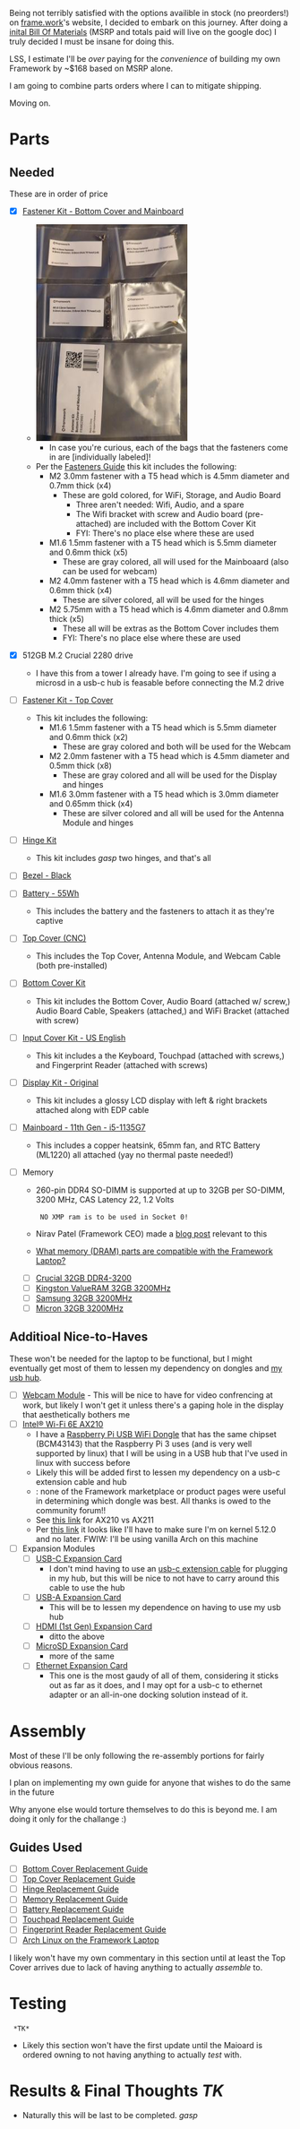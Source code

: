 Being not terribly satisfied with the options availible in stock (no preorders!) on [frame.work](https://frame.work/)'s website, I decided to embark on this journey. After doing a [inital Bill Of Materials](https://docs.google.com/spreadsheets/d/1YayfsNAYgf5DBEC524bHOcLVi5MpsAGUarsPbGo8w/edit?usp=sharing) (MSRP and totals paid will live on the google doc) I truly decided I must be insane for doing this.

LSS, I estimate I'll be *over* paying for the *convenience* of building my own Framework by ~$168 based on MSRP alone.

I am going to combine parts orders where I can to mitigate shipping.

Moving on.

# Parts

## Needed
These are in order of price
- [x] [Fastener Kit - Bottom Cover and Mainboard](https://frame.work/products/fastener-kit-bottom-cover-and-mainboard)
     - ![Picture of Bottom Cover and Mainboard Fastener Kit](images/IMG_20230626_190119_01%20resize.jpg)
          - In case you're curious, each of the bags that the fasteners come in are [individually labeled]! 
     - Per the [Fasteners Guide](https://guides.frame.work/Guide/Fasteners+Guide/106?lang=en) this kit includes the following:
          - M2 3.0mm fastener with a T5 head which is 4.5mm diameter and 0.7mm thick (x4)
               - These are gold colored, for WiFi, Storage, and Audio Board
                    - Three aren't needed: Wifi, Audio, and a spare
                    - The Wifi bracket with screw and Audio board (pre-attached) are included with the Bottom Cover Kit
                    - FYI: There's no place else where these are used
          - M1.6 1.5mm fastener with a T5 head which is 5.5mm diameter and 0.6mm thick (x5)
               - These are gray colored, all will used for the Mainboaard (also can be used for webcam)
          - M2 4.0mm fastener with a T5 head which is 4.6mm diameter and 0.6mm thick (x4)
               - These are silver colored, all will be used for the hinges
          - M2 5.75mm with a T5 head which is 4.6mm diameter and 0.8mm thick (x5)
               - These all will be extras as the Bottom Cover includes them
               - FYI: There's no place else where these are used
 - [x] 512GB M.2 Crucial 2280 drive
     - I have this from a tower I already have. I'm going to see if using a microsd in a usb-c hub is feasable before connecting the M.2 drive

- [ ] [Fastener Kit - Top Cover](https://frame.work/products/fastener-kit-top-cover?v=FRANGY0001)
     - This kit includes the following:
          - M1.6 1.5mm fastener with a T5 head which is 5.5mm diameter and 0.6mm thick (x2)
               - These are gray colored and both will be used for the Webcam
          - M2 2.0mm fastener with a T5 head which is 4.5mm diameter and 0.5mm thick (x8)
               - These are gray colored and all will be used for the Display and hinges
          - M1.6 3.0mm fastener with a T5 head which is 3.0mm diameter and 0.65mm thick (x4)
               - These are silver colored and all will be used for the Antenna Module and hinges
- [ ] [Hinge Kit](https://frame.work/products/hinge-kit-2nd-gen-3-5kg)
     - This kit includes *gasp* two hinges, and that's all
- [ ] [Bezel - Black](https://frame.work/products/bezel?v=FRANCB0011)
- [ ] [Battery - 55Wh](https://frame.work/products/battery?v=FRANBBAT01)
     - This includes the battery and the fasteners to attach it as they're captive
- [ ] [Top Cover (CNC)](https://frame.work/products/top-cover-cnc)
     - This includes the Top Cover, Antenna Module, and Webcam Cable (both pre-installed)
- [ ] [Bottom Cover Kit](https://frame.work/products/bottom-cover-kit/)
     - This kit includes the Bottom Cover, Audio Board (attached w/ screw,) Audio Board Cable, Speakers (attached,) and WiFi Bracket (attached with screw)
- [ ] [Input Cover Kit - US English](https://frame.work/products/input-cover-kit?v=FRANHC0001)
     - This kit includes a the Keyboard, Touchpad (attached with screws,) and Fingerprint Reader (attached with screws)
- [ ] [Display Kit - Original](https://frame.work/products/display-kit?v=FRANFX0001)
     - This kit includes a glossy LCD display with left & right brackets attached along with EDP cable
- [ ] [Mainboard - 11th Gen - i5-1135G7](https://frame.work/products/mainboard-11th-gen-intel-core?v=FRANFG000A)
     - This includes a copper heatsink, 65mm fan, and  RTC Battery (ML1220) all attached (yay no thermal paste needed!)
- [ ] Memory
     - 260-pin DDR4 SO-DIMM is supported at up to 32GB per SO-DIMM, 3200 MHz, CAS Latency 22, 1.2 Volts

            NO XMP ram is to be used in Socket 0!
     - Nirav Patel (Framework CEO) made a [blog post](https://frame.work/blog/storage-memory-and-wifi) relevant to this
     - [What memory (DRAM) parts are compatible with the Framework Laptop?](https://knowledgebase.frame.work/what-memory-dram-parts-are-compatible-with-the-framework-laptop-ry_jbS8Ru)
     - [ ] [Crucial 32GB DDR4-3200](https://www.crucial.com/memory/ddr4/ct32g4sfd832a)
     - [ ] [Kingston ValueRAM 32GB 3200MHz](https://www.amazon.com/Kingston-Laptop-3200MHz-KVR32S22D8-32/dp/B08K5H4HBQ/)
     - [ ] [Samsung 32GB 3200MHz](https://www.amazon.com/3200MHz-PC4-25600-260-Pin-SODIMM-M471A4G43AB1-CWE/dp/B08FBNQXC4/)
     - [ ] [Micron 32GB 3200MHz](https://www.amazon.com/Micron-SODIMM-MTA16ATF4G64HZ-3G2-Notebook-Systems/dp/B0BH42Z6YY)

## Additioal Nice-to-Haves
These won't be needed for the laptop to be functional, but I might eventually get most of them to lessen my dependency on dongles and [my usb hub](https://www.hypershop.com/products/hyperdrive-solo-hub-for-usb-c-macbook-pc-devices).
- [ ] [Webcam Module](https://frame.work/products/webcam-module?v=FRANCPPA01)
      - This will be nice to have for video confrencing at work, but likely I won't get it unless there's a gaping hole in the display that aesthetically bothers me 
- [ ] [Intel® Wi-Fi 6E AX210](https://frame.work/products/intel-wi-fi-6e-ax210-no-vpro)
     - I have a [Raspberry Pi USB WiFi Dongle](https://www.raspberrypi.com/products/raspberry-pi-usb-wifi-dongle/) that has the same chipset (BCM43143) that the Raspberry Pi 3 uses (and is very well supported by linux) that I will be using in a USB hub that I've used in linux with success before
     - Likely this will be added first to lessen my dependency on a usb-c extension cable and hub
     - : none of the Framework marketplace or product pages were useful in determining which dongle was best. All thanks is owed to the community forum!!
     - See [this link](https://community.frame.work/t/is-25the-ax210-better-than-the-ax211/31943) for AX210 vs AX211
     - Per [this link](https://community.frame.work/t/solved-using-the-ax210-with-linux-on-the-framework-laptop/1844) it looks like I'll have to make sure I'm on kernel 5.12.0 and no later. FWIW: I'll be using vanilla Arch on this machine
- [ ] Expansion Modules
     - [ ] [USB-C Expansion Card](https://frame.work/products/usb-c-expansion-card?v=FRACCKBZ01)
          - I don't mind having to use an [usb-c extension cable](https://www.newegg.com/p/181-005S-000A5) for plugging in my hub, but this will be nice to not have to carry around this cable to use the hub
     - [ ] [USB-A Expansion Card](https://frame.work/products/usb-a-expansion-card)
          - This will be to lessen my dependence on having to use my usb hub
     - [ ] [HDMI (1st Gen) Expansion Card](https://frame.work/products/hdmi-expansion-card)
          - ditto the above
     - [ ] [MicroSD Expansion Card](https://frame.work/products/microsd-expansion-card)
          - more of the same
     - [ ] [Ethernet Expansion Card](https://frame.work/products/ethernet-expansion-card)
          - This one is the most gaudy of all of them, considering it sticks out as far as it does, and I may opt for a usb-c to ethernet adapter or an all-in-one docking solution instead of it.
  
# Assembly
Most of these I'll be only following the re-assembly portions for fairly obvious reasons.

I plan on implementing my own guide for anyone that wishes to do the same in the future

Why anyone else would torture themselves to do this is beyond me. I am doing it only for the challange :)

## Guides Used
- [ ] [Bottom Cover Replacement Guide](https://guides.frame.work/Guide/Bottom+Cover+Replacement+Guide/107?lang=en)
- [ ] [Top Cover Replacement Guide](https://guides.frame.work/Guide/Top+Cover+Replacement+Guide/118?lang=en)
- [ ] [Hinge Replacement Guide](https://guides.frame.work/Guide/Hinge+Replacement+Guide/104?lang=en)
- [ ] [Memory Replacement Guide](https://guides.frame.work/Guide/Memory+Replacement+Guide/94?lang=en)
- [ ] [Battery Replacement Guide](https://guides.frame.work/Guide/Battery+Replacement+Guide/85?lang=en)
- [ ] [Touchpad Replacement Guide](https://guides.frame.work/Guide/Touchpad+Replacement+Guide/90?lang=en)
- [ ] [Fingerprint Reader Replacement Guide](https://guides.frame.work/Guide/Fingerprint+Reader+Replacement+Guide/91?lang=en)
- [ ] [Arch Linux on the Framework Laptop](https://community.frame.work/t/arch-linux-on-the-framework-laptop/3843)

I likely won't have my own commentary in this section until at least the Top Cover arrives due to lack of having anything to actually *assemble* to.

# Testing
     *TK*
- Likely this section won't have the first update until the Maioard is ordered owning to not having anything to actually *test* with.

# Results & Final Thoughts *TK*
- Naturally this will be last to be completed. *gasp*
